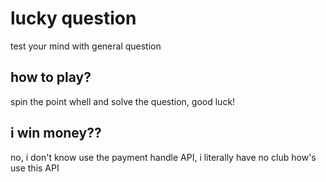 # lucky question

test your mind with general question

## how to play?

spin the point whell and solve the question, good luck!

## i win money??

no, i don't know use the payment handle API, i literally have no club how's use this API
